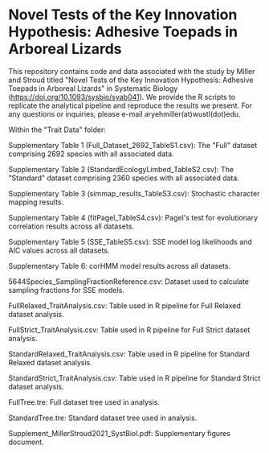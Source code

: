 # Novel Tests of the Key Innovation Hypothesis: Adhesive Toepads in Arboreal Lizards

This repository contains code and data associated with the study by Miller and Stroud titled "Novel Tests of the Key Innovation Hypothesis: Adhesive Toepads in Arboreal Lizards" in Systematic Biology (https://doi.org/10.1093/sysbio/syab041). We provide the R scripts to replicate the analytical pipeline and reproduce the results we present. For any questions or inquiries, please e-mail aryehmiller(at)wustl(dot)edu. 

Within the "Trait Data" folder: 

Supplementary Table 1 (Full_Dataset_2692_TableS1.csv): The "Full" dataset comprising 2692 species with all associated data. 

Supplementary Table 2 (StandardEcologyLimbed_TableS2.csv): The "Standard" dataset comprising 2360 species with all associated data.

Supplementary Table 3 (simmap_results_TableS3.csv): Stochastic character mapping results.

Supplementary Table 4 (fitPagel_TableS4.csv): Pagel's test for evolutionary correlation results across all datasets.

Supplementary Table 5 (SSE_TableS5.csv): SSE model log likelihoods and AIC values across all datasets.

Supplementary Table 6: corHMM model results across all datasets. 

5644Species_SamplingFractionReference.csv: Dataset used to calculate sampling fractions for SSE models.

FullRelaxed_TraitAnalysis.csv: Table used in R pipeline for Full Relaxed dataset analysis.

FullStrict_TraitAnalysis.csv: Table used in R pipeline for Full Strict dataset analysis.

StandardRelaxed_TraitAnalysis.csv: Table used in R pipeline for Standard Relaxed dataset analysis.

StandardStrict_TraitAnalysis.csv: Table used in R pipeline for Standard Strict dataset analysis.

FullTree.tre: Full dataset tree used in analysis.

StandardTree.tre: Standard dataset tree used in analysis.

Supplement_MillerStroud2021_SystBiol.pdf: Supplementary figures document.
